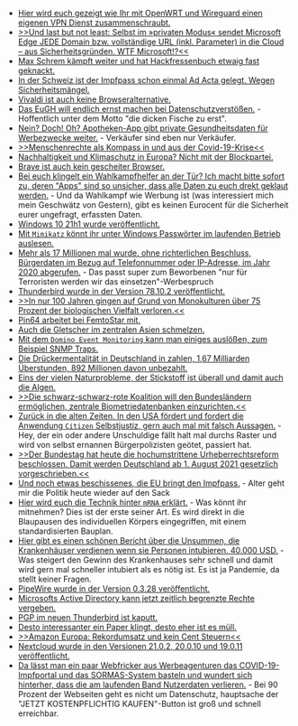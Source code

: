 * [Hier wird euch gezeigt wie Ihr mit OpenWRT und Wireguard einen eigenen VPN Dienst zusammenschraubt.](https://opensource.com/article/21/5/open-source-private-vpn)
* [>>Und last but not least: Selbst im »privaten Modus« sendet Microsoft Edge JEDE Domain bzw. vollständige URL (inkl. Parameter) in die Cloud – aus Sicherheitsgründen. WTF Microsoft!?<<](https://www.kuketz-blog.de/microsoft-edge-datensendeverhalten-desktop-version-browser-check-teil4/)
* [Max Schrem kämpft weiter und hat Hackfressenbuch etwaig fast geknackt.](https://netzpolitik.org/2021/schutz-persoenlicher-daten-facebook-droht-stopp-des-eu-us-datentransfers/)
* [In der Schweiz ist der Impfpass schon einmal Ad Acta gelegt. Wegen Sicherheitsmängel.](https://www.borncity.com/blog/2021/05/18/der-schweizer-impfpass-gescheitert-an-der-sicherheit/)
* [Vivaldi ist auch keine Browseralternative.](https://www.kuketz-blog.de/vivaldi-datensendeverhalten-desktop-version-browser-check-teil5/)
* [Das EuGH will endlich ernst machen bei Datenschutzverstößen.](https://www.borncity.com/blog/2021/05/16/datenschtzer-plant-durchgreifen-bei-privacy-shield-versten/) - Hoffentlich unter dem Motto "die dicken Fische zu erst".
* [Nein? Doch! Oh? Apotheken-App gibt private Gesundheitsdaten für Werbezwecke weiter.](https://netzpolitik.org/2021/medikamentensuche-apotheken-app-gibt-gesundheitsdaten-zu-werbezwecken-weiter/) - Verkäufer sind eben nur Verkäufer.
* [>>Menschenrechte als Kompass in und aus der Covid-19-Krise<<](https://covid19-menschenrechte.de/)
* [Nachhaltigkeit und Klimaschutz in Europa? Nicht mit der Blockpartei.](https://www.sonnenseite.com/de/politik/eu-umweltausschuss-stimmt-fuer-schwaches-klimagesetz/)
* [Brave ist auch kein gescheiter Browser.](https://www.kuketz-blog.de/brave-datensendeverhalten-desktop-version-browser-check-teil1/)
* [Bei euch klingelt ein Wahlkampfhelfer an der Tür? Ich macht bitte sofort zu, deren "Apps" sind so unsicher, dass alle Daten zu euch drekt geklaut werden.](https://netzpolitik.org/2021/sicherheitsluecken-in-wahlkampf-apps-karl-heinz-t-parteimitglied-hat-gerade-bauland-gekauft/) - Und da Wahlkampf wie Werbung ist (was interessiert mich mein Geschwätz von Gestern), gibt es keinen Eurocent für die Sicherheit eurer ungefragt, erfassten Daten.
* [Windows 10 21h1 wurde veröffentlicht.](https://www.bleepingcomputer.com/news/microsoft/windows-10-21h1-is-released-these-are-the-new-features/)
* [Mit `Mimikatz` könnt ihr unter Windows Passwörter im laufenden Betrieb auslesen.](http://woshub.com/how-to-get-plain-text-passwords-of-windows-users/)
* [Mehr als 17 Millionen mal wurde. ohne richterlichen Beschluss, Bürgerdaten im Bezug auf Telefonnummer oder IP-Adresse, im Jahr 2020 abgerufen.](https://netzpolitik.org/2021/bestandsdatenauskunft-2020-behoerden-fragen-alle-zwei-sekunden-wem-eine-telefonnummer-gehoert/) - Das passt super zum Beworbenen "nur für Terroristen werden wir das einsetzen"-Werbespruch
* [Thunderbird wurde in der Version 78.10.2 veröffentlicht.](https://www.borncity.com/blog/2021/05/19/thunderbird-78-10-2/)
* [>>In nur 100 Jahren gingen auf Grund von Monokulturen über 75 Prozent der biologischen Vielfalt verloren.<<](https://netzfrauen.org/2021/05/20/bees-7/)
* [Pin64 arbeitet bei FemtoStar mit.](https://www.pine64.org/2021/05/19/femtostar-taking-aim-for-the-stars/)
* [Auch die Gletscher im zentralen Asien schmelzen.](https://www.sonnenseite.com/de/wissenschaft/das-ende-vieler-asiatischer-gletscher-ist-besiegelt/)
* [Mit dem `Domino Event Monitoring` kann man einiges auslößen, zum Beispiel SNMP Traps.](http://blog.nashcom.de/nashcomblog.nsf/dx/leveraging-domino-event-monitoring-for-domino-v12-certmgr-health-checks.htm)
* [Die Drückermentalität in Deutschland in zahlen, 1,67 Milliarden Überstunden, 892 Millionen davon unbezahlt.](https://blog.fefe.de/?ts=9e5a3d13)
* [Eins der vielen Naturprobleme, der Stickstoff ist überall und damit auch die Algen.](https://netzfrauen.org/2021/05/21/nitrogen/)
* [>>Die schwarz-schwarz-rote Koalition will den Bundesländern ermöglichen, zentrale Biometriedatenbanken einzurichten.<<](https://netzpolitik.org/2021/im-eid-gesetz-versteckt-mal-eben-die-zentralisierung-biometrischer-daten-durchwinken/)
* [Zurück in die alten Zeiten. In den USA fördert und fordert die Anwendung `Citizen` Selbstjustiz, gern auch mal mit falsch Aussagen.](https://netzpolitik.org/2021/zivile-ueberwachung-kriminalitaets-app-setzt-kopfgeld-auf-unschuldigen-aus/) - Hey, der ein oder andere Unschuldige fällt halt mal durchs Raster und wird von selbst ernannen Bürgerpolizisten geötet, passiert hat.
* [>>Der Bundestag hat heute die hochumstrittene Urheberrechtsreform beschlossen. Damit werden Deutschland ab 1. August 2021 gesetzlich vorgeschrieben.<<](https://www.patrick-breyer.de/der-kampf-gegen-uploadfilter-zensurmaschinen-geht-weiter/)
* [Und noch etwas beschissenes, die EU bringt den Impfpass.](https://netzpolitik.org/2021/gruener-pass-eu-einigung-ueber-einheitlichen-nachweis-fuer-impfungen-und-tests/) - Alter geht mir die Politik heute wieder auf den Sack
* [Hier wird euch die Technik hinter `mRNA` erklärt.](https://impfentscheidung.online/neuartige-impfstoff-technologie-erstmalig-im-einsatz/) - Was könnt ihr mitnehmen? Dies ist der erste seiner Art. Es wird direkt in die Blaupausen des individuellen Körpers eingegriffen, mit einem standardisierten Bauplan.
* [Hier gibt es einen schönen Bericht über die Unsummen, die Krankenhäuser verdienen wenn sie Personen intubieren. 40.000 USD.](https://orbisnjus.com/2021/05/21/corona-die-cash-cow-finanzielle-incentives-und-die-maer-von-ueberlasteten-krankenhaeusern-pandemie-skandal-weiter-ausgeschmueckt-op-ed/) - Was steigert den Gewinn des Krankenhauses sehr schnell und damit wird gern mal schneller intubiert als es nötig ist. Es ist ja Pandemie, da stellt keiner Fragen.
* [PipeWire wurde in der Version 0.3.28 veröffentlicht.](https://www.phoronix.com/scan.php?page=news_item&px=PipeWire-0.3.28-Released)
* [Microsofts Active Directory kann jetzt zeitlich begrenzte Rechte vergeben.](http://woshub.com/temporary-membership-in-active-directory-groups/)
* [PGP im neuen Thunderbird ist kaputt.](https://blog.fefe.de/?ts=9e5904aa)
* [Desto interessanter ein Paper klingt, desto eher ist es müll.](https://blog.fefe.de/?ts=9e5634bf)
* [>>Amazon Europa: Rekordumsatz und kein Cent Steuern<<](https://weltnetz.tv/ticker/2499-amazon-europa-rekordumsatz-und-kein-cent-steuern)
* [Nextcloud wurde in den Versionen 21.0.2, 20.0.10 und 19.0.11 veröffentlicht.](https://nextcloud.com/blog/21-0-2-20-0-10-and-19-0-11-are-available-prepare-to-update-beta-1-for-22-is-also-out-so-you-can-help-test/)
* [Da lässt man ein paar Webfricker aus Werbeagenturen das COVID-19-Impfportal und das SORMAS-System basteln und wundert sich hinterher, dass die am laufenden Band Nutzerdaten verlieren.](https://www.borncity.com/blog/2021/05/22/schwachstellen-bei-covid-19-impfportalen-und-beim-sormas-system/) - Bei 90 Prozent der Webseiten geht es nicht um Datenschutz, hauptsache der "JETZT KOSTENPFLICHTIG KAUFEN"-Button ist groß und schnell erreichbar.
